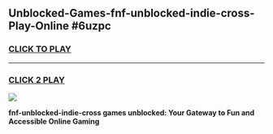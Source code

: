 
## Unblocked-Games-fnf-unblocked-indie-cross-Play-Online #6uzpc
<h3>
<a href="https://news.freeplayer.one?title=fnf-unblocked-indie-cross&ref=3">CLICK TO PLAY</a></h3>
<hr>

<h3>
<a href="https://news.freeplayer.one?title=fnf-unblocked-indie-cross&ref=3">CLICK 2 PLAY</a>
  
</h3>

<a href="https://news.freeplayer.one?title=fnf-unblocked-indie-cross&ref=3"><img src="https://clearcache.store/games.png"></a>


**fnf-unblocked-indie-cross games unblocked: Your Gateway to Fun and Accessible Online Gaming**
